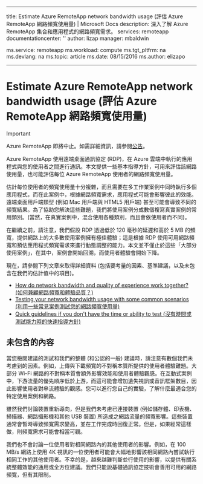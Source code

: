 
---
title: Estimate Azure RemoteApp network bandwidth usage (評估 Azure RemoteApp 網路頻寬使用量) | Microsoft Docs
description: 深入了解 Azure RemoteApp 集合和應用程式的網路頻寬需求。
services: remoteapp
documentationcenter: ''
author: lizap
manager: mbaldwin

ms.service: remoteapp
ms.workload: compute
ms.tgt_pltfrm: na
ms.devlang: na
ms.topic: article
ms.date: 08/15/2016
ms.author: elizapo

---
# Estimate Azure RemoteApp network bandwidth usage (評估 Azure RemoteApp 網路頻寬使用量)
> [!IMPORTANT]
> Azure RemoteApp 即將中止。如需詳細資訊，請參閱[公告](https://go.microsoft.com/fwlink/?linkid=821148)。
> 
> 

Azure RemoteApp 使用遠端桌面通訊協定 (RDP)，在 Azure 雲端中執行的應用程式與您的使用者之間進行通訊。本文提供一些基本指導方針，可用來評估該網路使用量，也可能評估每位 Azure RemoteApp 使用者的網路頻寬使用量。

估計每位使用者的頻寬使用量十分複雜，而且需要在多工作業案例中同時執行多個應用程式，而在此案例中，根據網路頻寬需求，應用程式可能會影響彼此的效能。遠端桌面用戶端類型 (例如 Mac 用戶端與 HTML5 用戶端) 甚至可能會導致不同的頻寬結果。為了協助您解決這些難題，我們將使用案例分成數個複寫真實案例的常用類別。(當然，在真實案例中，混合使用各種類別，而且會依使用者而不同)。

在繼續之前，請注意，我們假設 RDP 透過低於 120 毫秒的延遲和高於 5 MB 的頻寬，提供網路上的大多數使用案例擁有極佳體驗；這是根據 RDP 使用可用網路頻寬和預估應用程式頻寬需求來進行動態調整的能力。本文並不僅止於這些「大部分使用案例」，在其中，案例會開始回溯，而使用者體驗會開始下降。

現在，請參閱下列文章來取得詳細資料 (包括要考量的因素、基準建議，以及未包含在我們的估計值中的項目)。

* [How do network bandwidth and quality of experience work together? (如何兼顧網路頻寬和體驗品質？)](remoteapp-bandwidthexperience.md)
* [Testing your network bandwidth usage with some common scenarios (利用一些常見案例測試您的網路頻寬使用量)](remoteapp-bandwidthtests.md)
* [Quick guidelines if you don't have the time or ability to test (沒有時間或測試能力時的快速指導方針)](remoteapp-bandwidthguidelines.md)

## 未包含的內容
當您檢閱建議的測試和我們的整體 (和公認的一般) 建議時，請注意有數個我們未考慮到的因素。例如，上傳與下載頻寬的不對稱本質所提供的使用者體驗難題。大部分 Wi-Fi 網路的不對稱本質會額外影響效能和使用者體驗觀感。在互動式案例中，下游流量的優先順序低於上游，而這可能會增加遺失視訊或音訊框架數目，因此影響使用者對串流體驗的觀感。您可以進行您自己的實驗，了解什麼最適合您的特定使用案例和網路。

雖然我們討論裝置重新導向，但是我們未考慮已連接裝置 (例如儲存體、印表機、掃描器、網路攝影機和其他 USB 裝置) 所造成之網路流量的頻寬影響。這些裝置通常會暫時導致頻寬需求變高，並在工作完成時回復正常。但是，如果經常這樣做，則頻寬需求可能會相當可觀。

我們也不會討論一位使用者對相同網路內的其他使用者的影響。例如，在 100 MB/s 網路上使用 4K 視訊的一位使用者可能會大幅地影響該相同網路內嘗試執行相同工作的其他使用者。不幸的是，越來越難判斷並行使用的影響，以提供有關系統整體效能的通用或全方位建議。我們只能說基礎通訊協定技術會善用可用的網路頻寬，但有其限制。

<!---HONumber=AcomDC_0817_2016-->